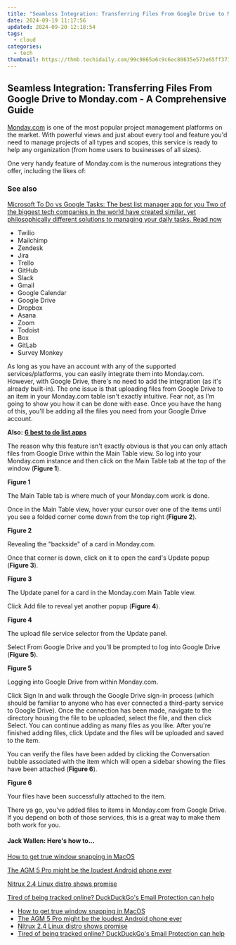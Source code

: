 ```yaml
---
title: "Seamless Integration: Transferring Files From Google Drive to Monday.com - A Comprehensive Guide"
date: 2024-09-19 11:17:56
updated: 2024-09-20 12:18:54
tags:
  - cloud
categories:
  - tech
thumbnail: https://thmb.techidaily.com/99c9865a6c9c6ec80635e573e65ff37309dc9b7d70208081aa77b6f0d087fbe7.jpg
---
```


## Seamless Integration: Transferring Files From Google Drive to Monday.com - A Comprehensive Guide

[Monday.com](https://monday.com/) is one of the most popular project management platforms on the market. With powerful views and just about every tool and feature you'd need to manage projects of all types and scopes, this service is ready to help any organization (from home users to businesses of all sizes). 

One very handy feature of Monday.com is the numerous integrations they offer, including the likes of: 

### See also

[Microsoft To Do vs Google Tasks: The best list manager app for you Two of the biggest tech companies in the world have created similar, yet philosophically different solutions to managing your daily tasks.  Read now](https://www.zdnet.com/article/microsoft-to-do-vs-google-tasks-the-best-list-manager-app-for-you/)

* Twilio
* Mailchimp
* Zendesk
* Jira
* Trello
* GitHub
* Slack
* Gmail
* Google Calendar
* Google Drive
* Dropbox
* Asana
* Zoom
* Todoist
* Box
* GitLab
* Survey Monkey

As long as you have an account with any of the supported services/platforms, you can easily integrate them into Monday.com. However, with Google Drive, there's no need to add the integration (as it's already built-in). The one issue is that uploading files from Google Drive to an item in your Monday.com table isn't exactly intuitive. Fear not, as I'm going to show you how it can be done with ease. Once you have the hang of this, you'll be adding all the files you need from your Google Drive account. 

**Also:** [**6 best to do list apps**](https://www.zdnet.com/article/best-to-do-list-app/)

The reason why this feature isn't exactly obvious is that you can only attach files from Google Drive within the Main Table view. So log into your Monday.com instance and then click on the Main Table tab at the top of the window (**Figure 1**). 

**Figure 1**

The Main Table tab is where much of your Monday.com work is done.

Once in the Main Table view, hover your cursor over one of the items until you see a folded corner come down from the top right (**Figure 2**). 

**Figure 2**

Revealing the "backside" of a card in Monday.com.

Once that corner is down, click on it to open the card's Update popup (**Figure 3**). 

**Figure 3**

The Update panel for a card in the Monday.com Main Table view.

Click Add file to reveal yet another popup (**Figure 4**). 

**Figure 4**

The upload file service selector from the Update panel.

Select From Google Drive and you'll be prompted to log into Google Drive (**Figure 5**). 

**Figure 5**

Logging into Google Drive from within Monday.com.

Click Sign In and walk through the Google Drive sign-in process (which should be familiar to anyone who has ever connected a third-party service to Google Drive). Once the connection has been made, navigate to the directory housing the file to be uploaded, select the file, and then click Select. You can continue adding as many files as you like. After you're finished adding files, click Update and the files will be uploaded and saved to the item. 

You can verify the files have been added by clicking the Conversation bubble associated with the item which will open a sidebar showing the files have been attached (**Figure 6**). 

**Figure 6**

Your files have been successfully attached to the item.

There ya go, you've added files to items in Monday.com from Google Drive. If you depend on both of those services, this is a great way to make them both work for you. 

#### Jack Wallen: Here's how to...

[How to get true window snapping in MacOS](https://www.zdnet.com/article/how-to-get-true-window-snapping-in-macos/ "How to get true window snapping in MacOS")

[The AGM 5 Pro might be the loudest Android phone ever](https://www.zdnet.com/article/the-agm-5-pro-might-be-the-loudest-android-phone-ever/ "The AGM 5 Pro might be the loudest Android phone ever")

[Nitrux 2.4 Linux distro shows promise](https://www.zdnet.com/article/nitrux-2-4-linux-distribution-shows-promise-but-seems-rough-around-the-edges/ "Nitrux 2.4 Linux distro shows promise")

[Tired of being tracked online? DuckDuckGo's Email Protection can help](https://www.zdnet.com/article/tired-of-being-tracked-online-duckduckgos-email-protection-can-help/ "Tired of being tracked online? DuckDuckGo's Email Protection can help")

* [How to get true window snapping in MacOS](https://www.zdnet.com/article/how-to-get-true-window-snapping-in-macos/ "How to get true window snapping in MacOS")
* [The AGM 5 Pro might be the loudest Android phone ever](https://www.zdnet.com/article/the-agm-5-pro-might-be-the-loudest-android-phone-ever/ "The AGM 5 Pro might be the loudest Android phone ever")
* [Nitrux 2.4 Linux distro shows promise](https://www.zdnet.com/article/nitrux-2-4-linux-distribution-shows-promise-but-seems-rough-around-the-edges/ "Nitrux 2.4 Linux distro shows promise")
* [Tired of being tracked online? DuckDuckGo's Email Protection can help](https://www.zdnet.com/article/tired-of-being-tracked-online-duckduckgos-email-protection-can-help/ "Tired of being tracked online? DuckDuckGo's Email Protection can help")

<ins class="adsbygoogle"
     style="display:block"
     data-ad-format="autorelaxed"
     data-ad-client="ca-pub-7571918770474297"
     data-ad-slot="1223367746"></ins>



<ins class="adsbygoogle"
     style="display:block"
     data-ad-client="ca-pub-7571918770474297"
     data-ad-slot="8358498916"
     data-ad-format="auto"
     data-full-width-responsive="true"></ins>
